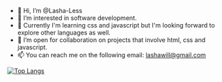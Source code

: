 - 👋 Hi, I’m @Lasha-Less
- 👀 I’m interested in software development.
- 🌱 Currently I'm learning css and javascript but I'm looking forward to explore other languages as well.
- 💞️ I’m open for collaboration on projects that involve html, css and javascript.
- 📫 You can reach me on the following email: lashawill@gmail.com

<!---
Lasha-Less/Lasha-Less is a ✨ special ✨ repository because its `README.md` (this file) appears on your GitHub profile.
You can click the Preview link to take a look at your changes.
--->

[![Top Langs](https://github-readme-stats.vercel.app/api/top-langs/?username=Lasha-Less)](https://github.com/anuraghazra/github-readme-stats)
